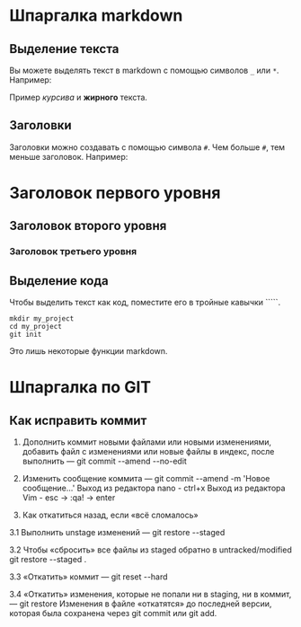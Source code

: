 # Шпаргалка markdown

## Выделение текста

Вы можете выделять текст в markdown с помощью символов `_` или `*`. Например:

Пример _курсива_ и **жирного** текста.

## Заголовки

Заголовки можно создавать с помощью символа `#`. Чем больше `#`, тем меньше заголовок. Например:

# Заголовок первого уровня

## Заголовок второго уровня

### Заголовок третьего уровня

## Выделение кода

Чтобы выделить текст как код, поместите его в тройные кавычки `````.

```
mkdir my_project
cd my_project
git init
```

Это лишь некоторые функции markdown.

# Шпаргалка по GIT

## Как исправить коммит

1. Дополнить коммит новыми файлами или новыми изменениями, добавить файл с изменениями или новые файлы в индекс, после выполнить — git commit --amend --no-edit

2. Изменить сообщение коммита — git commit --amend -m 'Новое сообщение...'
   Выход из редактора nano - ctrl+x
   Выход из редактора Vim - esc -> :qa! -> enter

3. Как откатиться назад, если «всё сломалось»

3.1 Выполнить unstage изменений — git restore --staged <file>

3.2 Чтобы «сбросить» все файлы из staged обратно в untracked/modified git restore --staged .

3.3 «Откатить» коммит — git reset --hard <commit hash>

3.4 «Откатить» изменения, которые не попали ни в staging, ни в коммит, — git restore <file>
Изменения в файле «откатятся» до последней версии, которая была сохранена через git commit или git add.
